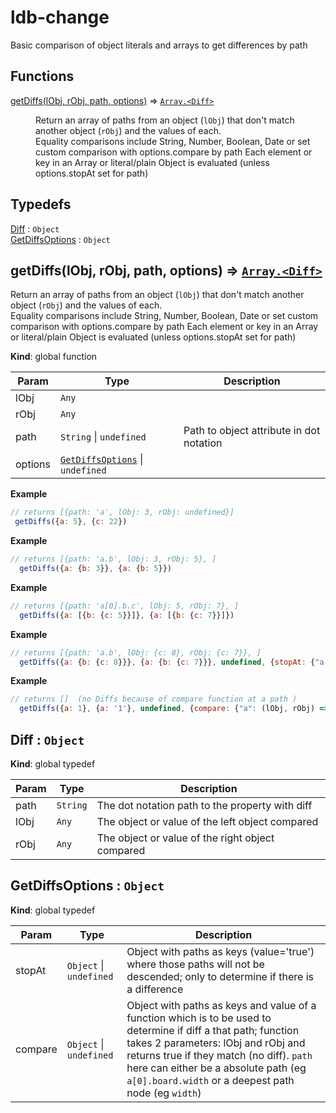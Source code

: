 # ldb-change
Basic comparison of object literals and arrays to get differences by path

## Functions

<dl>
<dt><a href="#getDiffs">getDiffs(lObj, rObj, path, options)</a> ⇒ <code><a href="#Diff">Array.&lt;Diff&gt;</a></code></dt>
<dd><p>Return an array of paths from an object (<code>lObj</code>) that don&#39;t match another object (<code>rObj</code>) and the values of each.<br>  Equality comparisons include String, Number, Boolean, Date or set custom comparison with options.compare by path
  Each element or key in an Array or literal/plain Object is evaluated (unless options.stopAt set for path)</p>
</dd>
</dl>

## Typedefs

<dl>
<dt><a href="#Diff">Diff</a> : <code>Object</code></dt>
<dd></dd>
<dt><a href="#GetDiffsOptions">GetDiffsOptions</a> : <code>Object</code></dt>
<dd></dd>
</dl>

<a name="getDiffs"></a>

## getDiffs(lObj, rObj, path, options) ⇒ [<code>Array.&lt;Diff&gt;</code>](#Diff)
Return an array of paths from an object (`lObj`) that don't match another object (`rObj`) and the values of each.  
  Equality comparisons include String, Number, Boolean, Date or set custom comparison with options.compare by path
  Each element or key in an Array or literal/plain Object is evaluated (unless options.stopAt set for path)

**Kind**: global function  

| Param | Type | Description |
| --- | --- | --- |
| lObj | <code>Any</code> |  |
| rObj | <code>Any</code> |  |
| path | <code>String</code> \| <code>undefined</code> | Path to object attribute in dot notation |
| options | [<code>GetDiffsOptions</code>](#GetDiffsOptions) \| <code>undefined</code> |  |

**Example**  
```js
// returns [{path: 'a', lObj: 3, rObj: undefined}]
 getDiffs({a: 5}, {c: 22})
```
**Example**  
```js
// returns [{path: 'a.b', lObj: 3, rObj: 5}, ]
  getDiffs({a: {b: 3}}, {a: {b: 5}})
```
**Example**  
```js
// returns [{path: 'a[0].b.c', lObj: 5, rObj: 7}, ]
  getDiffs({a: [{b: {c: 5}}]}, {a: [{b: {c: 7}}]})
```
**Example**  
```js
// returns [{path: 'a.b', lObj: {c: 8}, rObj: {c: 7}}, ]
  getDiffs({a: {b: {c: 8}}}, {a: {b: {c: 7}}}, undefined, {stopAt: {"a.b": true}})
```
**Example**  
```js
// returns []  (no Diffs because of compare function at a path )
  getDiffs({a: 1}, {a: '1'}, undefined, {compare: {"a": (lObj, rObj) => lObj + '' === rObj}})
```
<a name="Diff"></a>

## Diff : <code>Object</code>
**Kind**: global typedef  

| Param | Type | Description |
| --- | --- | --- |
| path | <code>String</code> | The dot notation path to the property with diff |
| lObj | <code>Any</code> | The object or value of the left object compared |
| rObj | <code>Any</code> | The object or value of the right object compared |

<a name="GetDiffsOptions"></a>

## GetDiffsOptions : <code>Object</code>
**Kind**: global typedef  

| Param | Type | Description |
| --- | --- | --- |
| stopAt | <code>Object</code> \| <code>undefined</code> | Object with paths as keys (value='true') where those paths will not be descended; only to determine if there is a difference |
| compare | <code>Object</code> \| <code>undefined</code> | Object with paths as keys and value of a function which is to be used to determine if diff a that path; function takes 2 parameters: lObj and rObj and returns true if they match (no diff).  `path` here can either be a absolute path (eg `a[0].board.width` or a deepest path node (eg `width`) 
